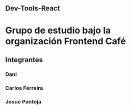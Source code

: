 ## Dev-Tools-React

# Grupo de estudio bajo la organización Frontend Café

## Integrantes 

### Dani
### Carlos Ferreira
### Josue Pantoja
